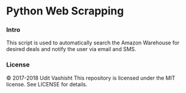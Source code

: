 # Python Web Scrapping
### Intro
This script is used to automatically search the Amazon Warehouse for desired deals and notify the user via email and SMS.


### License
© 2017-2018 Udit Vashisht
This repository is licensed under the MIT license. See LICENSE for details.
